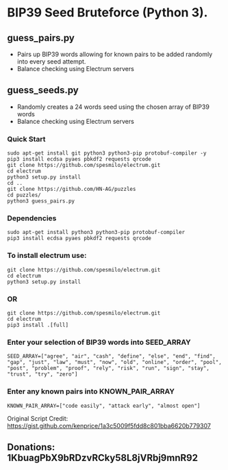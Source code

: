 # BIP39 Seed Bruteforce (Python 3).

## guess_pairs.py 
- Pairs up BIP39 words allowing for known pairs to be added randomly into every seed attempt.
- Balance checking using Electrum servers

## guess_seeds.py 
- Randomly creates a 24 words seed using the chosen array of BIP39 words
- Balance checking using Electrum servers

### Quick Start
```
sudo apt-get install git python3 python3-pip protobuf-compiler -y
pip3 install ecdsa pyaes pbkdf2 requests qrcode
git clone https://github.com/spesmilo/electrum.git
cd electrum
python3 setup.py install 
cd ..
git clone https://github.com/HN-AG/puzzles
cd puzzles/
python3 guess_pairs.py
```

### Dependencies
```
sudo apt-get install python3 python3-pip protobuf-compiler
pip3 install ecdsa pyaes pbkdf2 requests qrcode
```

### To install electrum use:
```
git clone https://github.com/spesmilo/electrum.git
cd electrum
python3 setup.py install 
```
### OR 

```
git clone https://github.com/spesmilo/electrum.git
cd electrum
pip3 install .[full]
```

### Enter your selection of BIP39 words into SEED_ARRAY
```
SEED_ARRAY=["agree", "air", "cash", "define", "else", "end", "find", "gap", "just", "law", "must", "now", "old", "online", "order", "pool", "post", "problem", "proof", "rely", "risk", "run", "sign", "stay", "trust", "try", "zero"]
```

### Enter any known pairs into KNOWN_PAIR_ARRAY
```
KNOWN_PAIR_ARRAY=["code easily", "attack early", "almost open"]
```

Original Script Credit: https://gist.github.com/kenprice/1a3c5009f5fdd8c801bba6620b779307

## Donations: 1KbuagPbX9bRDzvRCky58L8jVRbj9mnR92
